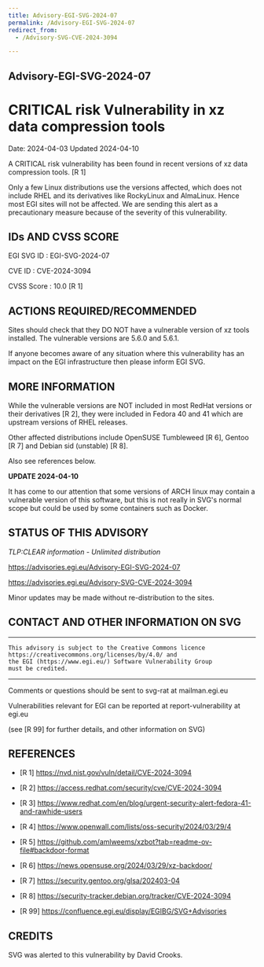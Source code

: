 ```yaml
---
title: Advisory-EGI-SVG-2024-07
permalink: /Advisory-EGI-SVG-2024-07
redirect_from:
  - /Advisory-SVG-CVE-2024-3094

---
```


## Advisory-EGI-SVG-2024-07

# CRITICAL risk Vulnerability in xz data compression tools

Date:        2024-04-03
Updated      2024-04-10

A CRITICAL risk vulnerability has been found in recent versions of xz data
compression tools. [R 1] 

Only a few Linux distributions use the versions affected, which does not
include RHEL and its derivatives like RockyLinux and AlmaLinux. 
Hence most EGI sites will not be affected. 
We are sending this alert as a precautionary measure because of the 
severity of this vulnerability.


## IDs AND CVSS SCORE 

EGI SVG ID : EGI-SVG-2024-07
    
CVE ID     : CVE-2024-3094

CVSS Score : 10.0 [R 1]
    

## ACTIONS REQUIRED/RECOMMENDED

Sites should check that they DO NOT have a vulnerable version of xz tools
installed. The vulnerable versions are 5.6.0 and 5.6.1.

If anyone becomes aware of any situation where this vulnerability has an 
impact on the EGI infrastructure then please inform EGI SVG.

## MORE INFORMATION

While the vulnerable versions are NOT included in most RedHat versions or 
their derivatives [R 2], they were included in Fedora 40 and 41 which are 
upstream versions of RHEL releases.

Other affected distributions include OpenSUSE Tumbleweed [R 6], 
Gentoo [R 7] and Debian sid (unstable) [R 8].

Also see references below.

**UPDATE 2024-04-10**

It has come to our attention that some versions of ARCH linux may contain
a vulnerable version of this software, but this is not really in SVG's 
normal scope but could be used by some containers such as Docker.
   
## STATUS OF THIS ADVISORY
    
_TLP:CLEAR information - Unlimited distribution_
                   
https://advisories.egi.eu/Advisory-EGI-SVG-2024-07 

https://advisories.egi.eu/Advisory-SVG-CVE-2024-3094 

Minor updates may be made without re-distribution to the sites.

## CONTACT AND OTHER INFORMATION ON SVG

-----------------------------
    This advisory is subject to the Creative Commons licence 
    https://creativecommons.org/licenses/by/4.0/ and
    the EGI (https://www.egi.eu/) Software Vulnerability Group 
    must be credited.
-----------------------------
    
Comments or questions should be sent to
	svg-rat at mailman.egi.eu

Vulnerabilities relevant for EGI can be reported at
	report-vulnerability at egi.eu
    
(see [R 99] for further details, and other information on SVG)
    
    
## REFERENCES

- [R 1] <https://nvd.nist.gov/vuln/detail/CVE-2024-3094>

- [R 2] <https://access.redhat.com/security/cve/CVE-2024-3094>

- [R 3] <https://www.redhat.com/en/blog/urgent-security-alert-fedora-41-and-rawhide-users>

- [R 4] <https://www.openwall.com/lists/oss-security/2024/03/29/4>

- [R 5] <https://github.com/amlweems/xzbot?tab=readme-ov-file#backdoor-format>
    
- [R 6] <https://news.opensuse.org/2024/03/29/xz-backdoor/>

- [R 7] <https://security.gentoo.org/glsa/202403-04>

- [R 8] <https://security-tracker.debian.org/tracker/CVE-2024-3094>

- [R 99] <https://confluence.egi.eu/display/EGIBG/SVG+Advisories>

## CREDITS

SVG was alerted to this vulnerability by David Crooks.


